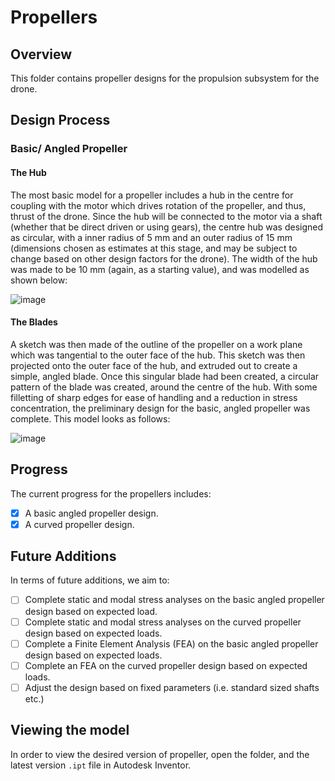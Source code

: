 # Propellers

## Overview ##
This folder contains propeller designs for the propulsion subsystem for the drone. 

## Design Process ##

### Basic/ Angled Propeller ###

#### The Hub ####
The most basic model for a propeller includes a hub in the centre for coupling with the motor which drives rotation of the propeller, and thus, thrust of the drone. Since the hub will be connected to the motor via a shaft (whether that be direct driven or using gears), the centre hub was designed as circular, with a inner radius of 5 mm and an outer radius of 15 mm (dimensions chosen as estimates at this stage, and may be subject to change based on other design factors for the drone). The width of the hub was made to be 10 mm (again, as a starting value), and was modelled as shown below:  

![image](https://user-images.githubusercontent.com/62014208/210196330-63077bf6-44d2-4a2d-8aea-9e887278a585.png)

#### The Blades ####
A sketch was then made of the outline of the propeller on a work plane which was tangential to the outer face of the hub. This sketch was then projected onto the outer face of the hub, and extruded out to create a simple, angled blade. Once this singular blade had been created, a circular pattern of the blade was created, around the centre of the hub. With some filletting of sharp edges for ease of handling and a reduction in stress concentration, the preliminary design for the basic, angled propeller was complete. This model looks as follows:  

![image](https://user-images.githubusercontent.com/62014208/210198481-a9502eab-a1e2-41fe-83b3-d2f91f2468cc.png)

## Progress ##
The current progress for the propellers includes:  
  
- [x] A basic angled propeller design.  
- [x] A curved propeller design.  

## Future Additions ##
In terms of future additions, we aim to:  

- [ ] Complete static and modal stress analyses on the basic angled propeller design based on expected load.
- [ ] Complete static and modal stress analyses on the curved propeller design based on expected loads.
- [ ] Complete a Finite Element Analysis (FEA) on the basic angled propeller design based on expected loads.
- [ ] Complete an FEA on the curved propeller design based on expected loads.
- [ ] Adjust the design based on fixed parameters (i.e. standard sized shafts etc.)

## Viewing the model ##
In order to view the desired version of propeller, open the folder, and the latest version `.ipt` file in Autodesk Inventor.
